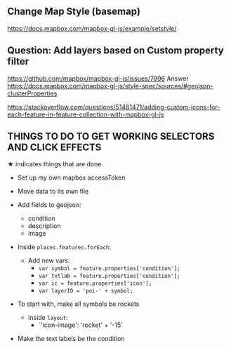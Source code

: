 ## Change Map Style (basemap)
https://docs.mapbox.com/mapbox-gl-js/example/setstyle/ 

## Question: Add layers based on Custom property filter
https://github.com/mapbox/mapbox-gl-js/issues/7996
Answer 
https://docs.mapbox.com/mapbox-gl-js/style-spec/sources/#geojson-clusterProperties

https://stackoverflow.com/questions/51481471/adding-custom-icons-for-each-feature-in-feature-collection-with-mapbox-gl-js


## THINGS TO DO TO GET WORKING SELECTORS AND CLICK EFFECTS

&#9733; indicates things that are done.

* Set up my own mapbox accessToken

* Move data to its own file

* Add fields to geojson:
  * condition
  * description
  * image

* Inside `places.features.forEach`:
  * Add new vars:
    * `var symbol = feature.properties['condition'];`
    * `var txtlab = feature.properties['condition'];`
    * `var ic = feature.properties['icon'];`
    * `var layerID = 'poi-' + symbol;`

* To start with, make all symbols be rockets
  * inside `layout`:
    * `'icon-image': 'rocket' + '-15'

* Make the text labels be the condition
  
